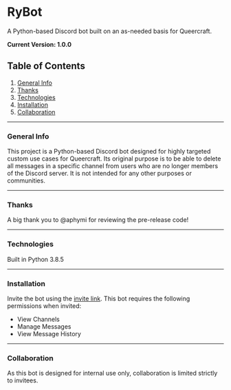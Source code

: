 # RyBot
A Python-based Discord bot built on an as-needed basis for Queercraft.

**Current Version: 1.0.0**

## Table of Contents
1. [General Info](#general-info)
2. [Thanks](#thanks)
3. [Technologies](#technologies)
4. [Installation](#installation)
5. [Collaboration](#collaboration)
***
### General Info

This project is a Python-based Discord bot designed for highly targeted custom use cases for Queercraft. Its original purpose is to be able to delete all messages in a specific channel from users who are no longer members of the Discord server. It is not intended for any other purposes or communities.
***
### Thanks
A big thank you to @aphymi for reviewing the pre-release code!
***
### Technologies

Built in Python 3.8.5
***
### Installation

Invite the bot using the [invite link](https://discord.com/oauth2/authorize?client_id=835454389283192893&scope=bot&permissions=74752).
This bot requires the following permissions when invited:
* View Channels
* Manage Messages
* View Message History
***
### Collaboration

As this bot is designed for internal use only, collaboration is limited strictly to invitees.
